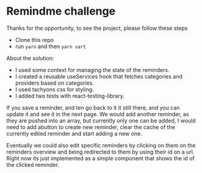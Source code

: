 
# Remindme challenge

Thanks for the opportunity, to see the project, please follow these steps

  - Clone this repo
  - run `yarn` and then `yarn sart`


About the solution:
  - I used some context for managing the state of the reminders.
  - I created a reusable useServices hook that fetches categories and providers based on categories.
  - I used tachyons css for styling.
  - I added two tests with react-testing-library.

If you save a reminder, and ten go back to it it still there, and you can update it and see it in the next page. We would add another reminder, as they are pushed into an array, but currently only one can be added, I would need to add abutton to create new reminder, clear the cache of the currently edited reminder and start adding a new one.

Eventually we could also edit specific reminders by clicking on them on the reminders overview and being redirected to them by using their id on a url. Right now its just implemented as a simple component that shows the id of the clicked reminder.
